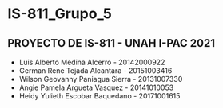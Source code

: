 # IS-811_Grupo_5
## PROYECTO DE IS-811 - UNAH I-PAC 2021 
- Luis Alberto Medina Alcerro - 20142000922
- German Rene Tejada Alcantara - 20151003416 
- Wilson Geovanny Paniagua Sierra - 20131007330 
- Angie Pamela Argueta Vasquez - 20141010053 
- Heidy Yulieth Escobar Baquedano - 20171001615 
